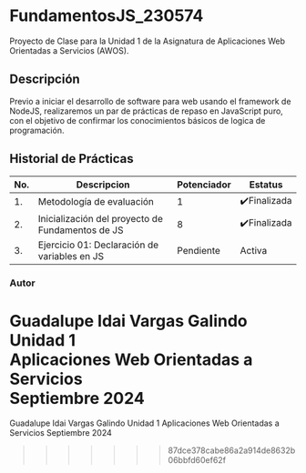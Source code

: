 # FundamentosJS_230574
Proyecto de Clase para la Unidad 1 de la Asignatura de Aplicaciones Web Orientadas a Servicios (AWOS).


## Descripción
Previo a iniciar el desarrollo de software para web usando el framework de NodeJS, realizaremos un par de prácticas de repaso en JavaScript puro, con el objetivo de confirmar los conocimientos básicos de logica de programación.

## Historial de Prácticas
|   No.|Descripcion|Potenciador|Estatus|
|--|--|--|--|
|1.|Metodología de evaluación| 1|✔️Finalizada|
|2.|Inicialización del proyecto de Fundamentos de JS|8|✔️Finalizada|
|3.|Ejercicio 01: Declaración de variables en JS|Pendiente|Activa|



### Autor
Guadalupe Idai Vargas Galindo <br>
Unidad 1<br>
Aplicaciones Web Orientadas a Servicios <br>
Septiembre 2024
=======
Guadalupe Idai Vargas Galindo
Unidad 1
Aplicaciones Web Orientadas a Servicios 
Septiembre 2024
>>>>>>> 87dce378cabe86a2a914de8632b06bbfd60ef62f
